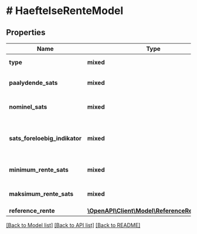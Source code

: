 # # HaeftelseRenteModel

## Properties

Name | Type | Description | Notes
------------ | ------------- | ------------- | -------------
**type** | **mixed** | Angiver rentetypen. Fast eller Variabel. | [optional]
**paalydende_sats** | **mixed** | Haeftelsens paalydende aarlige rentesats. | [optional]
**nominel_sats** | **mixed** | Haeftelsens aarlige rente inkl. renters rente. | [optional]
**sats_foreloebig_indikator** | **mixed** | True angiver at rentesats er foreløbig fastsat. False angiver at rentesats er endelig fastsat. | [optional]
**minimum_rente_sats** | **mixed** | Definerer eventuel minimumsrentesatser for lånet. | [optional]
**maksimum_rente_sats** | **mixed** | Definerer eventuel maksimumsrentesatser for lånet. | [optional]
**reference_rente** | [**\OpenAPI\Client\Model\ReferenceRenteModel**](ReferenceRenteModel.md) |  | [optional]

[[Back to Model list]](../../README.md#models) [[Back to API list]](../../README.md#endpoints) [[Back to README]](../../README.md)
